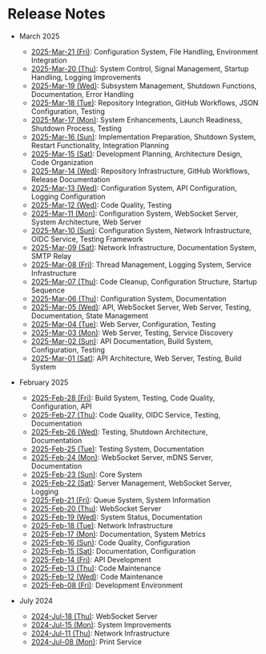 # Release Notes

<!--
EDITING GUIDELINES (not visible when rendered):
- Keep entries concise and factual
- Focus on WHAT changed, not WHY it's good
- Avoid adjectives like "comprehensive", "robust", "significant"
- Eliminate unnecessary justifications
- Use fewer words where possible
- Stick to listing actual changes, not opinions about them
- This is a technical record, not marketing material
- Use collapsible sections by month (except for the most recent month)
  - Wrap older months in <details><summary>YYYY-MMM</summary> and </details> tags
  - Keep the current/most recent month expanded
  - This creates a more compact view while maintaining all history
- Maintain consistent structure for all entries:
  - Start with a topic heading (e.g., "WebSocket Server:", "Testing:")
  - Follow with bullet points for specific changes related to that topic
  - Group related changes under the same topic
- When adding to an existing date section:
  - Consolidate entries by topic rather than repeating headers
  - Reflow content to keep all related items together
  - Example: Keep all "Documentation:" entries together, all "API:" entries together, etc.
  - Avoid patterns like "Documentation:"/items, "API:"/items, "Documentation:"/more items
-->

- March 2025
  - [2025-Mar-21 (Fri)](docs/releases/2025-03-21.md): Configuration System, File Handling, Environment Integration
  - [2025-Mar-20 (Thu)](docs/releases/2025-03-20.md): System Control, Signal Management, Startup Handling, Logging Improvements
  - [2025-Mar-19 (Wed)](docs/releases/2025-03-19.md): Subsystem Management, Shutdown Functions, Documentation, Error Handling
  - [2025-Mar-18 (Tue)](docs/releases/2025-03-18.md): Repository Integration, GitHub Workflows, JSON Configuration, Testing
  - [2025-Mar-17 (Mon)](docs/releases/2025-03-17.md): System Enhancements, Launch Readiness, Shutdown Process, Testing
  - [2025-Mar-16 (Sun)](docs/releases/2025-03-16.md): Implementation Preparation, Shutdown System, Restart Functionality, Integration Planning
  - [2025-Mar-15 (Sat)](docs/releases/2025-03-15.md): Development Planning, Architecture Design, Code Organization
  - [2025-Mar-14 (Wed)](docs/releases/2025-03-14.md): Repository Infrastructure, GitHub Workflows, Release Documentation
  - [2025-Mar-13 (Wed)](docs/releases/2025-03-13.md): Configuration System, API Configuration, Logging Configuration
  - [2025-Mar-12 (Wed)](docs/releases/2025-03-12.md): Code Quality, Testing
  - [2025-Mar-11 (Mon)](docs/releases/2025-03-11.md): Configuration System, WebSocket Server, System Architecture, Web Server
  - [2025-Mar-10 (Sun)](docs/releases/2025-03-10.md): Configuration System, Network Infrastructure, OIDC Service, Testing Framework
  - [2025-Mar-09 (Sat)](docs/releases/2025-03-09.md): Network Infrastructure, Documentation System, SMTP Relay
  - [2025-Mar-08 (Fri)](docs/releases/2025-03-08.md): Thread Management, Logging System, Service Infrastructure
  - [2025-Mar-07 (Thu)](docs/releases/2025-03-07.md): Code Cleanup, Configuration Structure, Startup Sequence
  - [2025-Mar-06 (Thu)](docs/releases/2025-03-06.md): Configuration System, Documentation
  - [2025-Mar-05 (Wed)](docs/releases/2025-03-05.md): API, WebSocket Server, Web Server, Testing, Documentation, State Management
  - [2025-Mar-04 (Tue)](docs/releases/2025-03-04.md): Web Server, Configuration, Testing
  - [2025-Mar-03 (Mon)](docs/releases/2025-03-03.md): Web Server, Testing, Service Discovery
  - [2025-Mar-02 (Sun)](docs/releases/2025-03-02.md): API Documentation, Build System, Configuration, Testing
  - [2025-Mar-01 (Sat)](docs/releases/2025-03-01.md): API Architecture, Web Server, Testing, Build System

- February 2025
  - [2025-Feb-28 (Fri)](docs/releases/2025-02-28.md): Build System, Testing, Code Quality, Configuration, API
  - [2025-Feb-27 (Thu)](docs/releases/2025-02-27.md): Code Quality, OIDC Service, Testing, Documentation
  - [2025-Feb-26 (Wed)](docs/releases/2025-02-26.md): Testing, Shutdown Architecture, Documentation
  - [2025-Feb-25 (Tue)](docs/releases/2025-02-25.md): Testing System, Documentation
  - [2025-Feb-24 (Mon)](docs/releases/2025-02-24.md): WebSocket Server, mDNS Server, Documentation
  - [2025-Feb-23 (Sun)](docs/releases/2025-02-23.md): Core System
  - [2025-Feb-22 (Sat)](docs/releases/2025-02-22.md): Server Management, WebSocket Server, Logging
  - [2025-Feb-21 (Fri)](docs/releases/2025-02-21.md): Queue System, System Information
  - [2025-Feb-20 (Thu)](docs/releases/2025-02-20.md): WebSocket Server
  - [2025-Feb-19 (Wed)](docs/releases/2025-02-19.md): System Status, Documentation
  - [2025-Feb-18 (Tue)](docs/releases/2025-02-18.md): Network Infrastructure
  - [2025-Feb-17 (Mon)](docs/releases/2025-02-17.md): Documentation, System Metrics
  - [2025-Feb-16 (Sun)](docs/releases/2025-02-16.md): Code Quality, Configuration
  - [2025-Feb-15 (Sat)](docs/releases/2025-02-15.md): Documentation, Configuration
  - [2025-Feb-14 (Fri)](docs/releases/2025-02-14.md): API Development
  - [2025-Feb-13 (Thu)](docs/releases/2025-02-13.md): Code Maintenance
  - [2025-Feb-12 (Wed)](docs/releases/2025-02-12.md): Code Maintenance
  - [2025-Feb-08 (Fri)](docs/releases/2025-02-08.md): Development Environment

- July 2024
  - [2024-Jul-18 (Thu)](docs/releases/2024-07-18.md): WebSocket Server
  - [2024-Jul-15 (Mon)](docs/releases/2024-07-15.md): System Improvements
  - [2024-Jul-11 (Thu)](docs/releases/2024-07-11.md): Network Infrastructure
  - [2024-Jul-08 (Mon)](docs/releases/2024-07-08.md): Print Service
